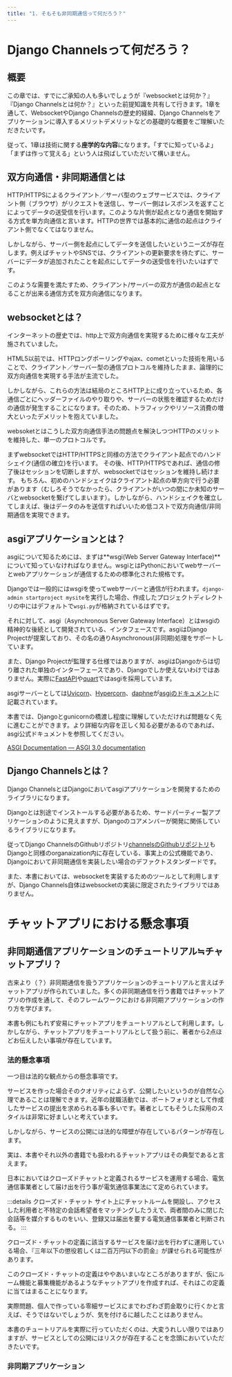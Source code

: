 ```yaml
---
title: "1. そもそも非同期通信って何だろう？"
---
```



# Django Channelsって何だろう？

## 概要

この章では、すでにご承知の人も多いでしょうが『websocketとは何か？』『Django Channelsとは何か？』といった前提知識を共有して行きます。1章を通して、WebsocketやDjango Channelsの歴史的経緯、Django Channelsをアプリケーションに導入するメリットデメリットなどの基礎的な概要をご理解いただきたいです。

従って、1章は技術に関する**座学的な内容**になります。「すでに知っているよ」「まずは作って覚える」という人は飛ばしていただいて構いません。

## 双方向通信・非同期通信とは

HTTP/HTTPSによるクライアント／サーバ型のウェブサービスでは、クライアント側（ブラウザ）がリクエストを送信し、サーバー側はレスポンスを返すことによってデータの送受信を行います。このような片側が起点となり通信を開始する方式を単方向通信と言います。HTTPの世界では基本的に通信の起点はクライアント側でなくてはなりません。

しかしながら、サーバー側を起点にしてデータを送信したいというニーズが存在します。例えばチャットやSNSでは、クライアントの更新要求を待たずに、サーバーにデータが追加されたことを起点にしてデータの送受信を行いたいはずです。

このような需要を満たすため、クライアント/サーバーの双方が通信の起点となることが出来る通信方式を双方向通信になります。

## websocketとは？

インターネットの歴史では、http上で双方向通信を実現するために様々な工夫が施されていました。

HTML5以前では、HTTPロングポーリングやajax、cometといった技術を用いることで、クライアント／サーバー型の通信プロトコルを維持したまま、論理的に双方向通信を実現する手法が主流でした。

しかしながら、これらの方法は結局のところHTTP上に成り立っているため、各通信ごとにヘッダーファイルのやり取りや、サーバーの状態を確認するためだけの通信が発生することになります。そのため、トラフィックやリソース消費の増大といったデメリットを抱えていました。

websoketとはこうした双方向通信手法の問題点を解決しつつHTTPのメリットを維持した、単一のプロトコルです。

まずwebsocketではHTTP/HTTPSと同様の方法でクライアント起点でのハンドシェイク(通信の確立)を行います。
その後、HTTP/HTTPSであれば、通信の修了後はセッションを切断しますが、websocketではセッションを維持し続けます。
もちろん、初めのハンドシェイクはクライアント起点の単方向で行う必要があります（むしろそうでなかったら、クライアントがいつの間にか未知のサーバとwebsocketを繋げてしまいます）。しかしながら、ハンドシェイクを確立してしまえば、後はデータのみを送信すればいいため低コストで双方向通信/非同期通信を実現できます。

## asgiアプリケーションとは？

asgiについて知るためには、まずは**wsgi(Web Server Gateway Interface)**について知っていなければなりません。wsgiとはPythonにおいてwebサーバーとwebアプリケーションが通信するための標準化された規格です。

Djangoでは一般的にはwsgiを使ってwebサーバーと通信が行われます。`django-admin startproject mysite`を実行した場合、作成したプロジェクトディレクトリの中にはデフォルトで`wsgi.py`が格納されているはずです。

それに対して、asgi（Asynchronous Server Gateway Interface）とはwsgiの精神的な後続として開発されている、インタフェースです。asgiはDjango Projectが提案しており、その名の通りAsynchronous(非同期)処理をサポートしています。

また、Django Projectが監理する仕様ではありますが、asgiはDjangoからは切り離された単独のインターフェースであり、Djangoでしか使えないわけではありません。実際に[FastAPI](https://fastapi.tiangolo.com/)や[quart](https://github.com/pgjones/quart)ではasgiを採用しています。

asgiサーバーとしては[Uvicorn](https://www.uvicorn.org/)、[Hypercorn](https://pgjones.gitlab.io/hypercorn/index.html)、[daphne](https://github.com/django/daphne)が[asgiのドキュメント](https://asgi.readthedocs.io/en/latest/implementations.html)に記載されています。

本書では、Djangoとgunicornの橋渡し程度に理解していただければ問題なく先に進むことができます。より詳細な内容を正しく知る必要があるのであれば、asgi公式ドキュメントを参照してください。

[ASGI Documentation — ASGI 3.0 documentation](https://asgi.readthedocs.io/en/latest/)

## Django Channelsとは？

Django ChannelsとはDjangoにおいてasgiアプリケーションを開発するためのライブラリになります。

Djangoとは別途でインストールする必要があるため、サードパーティー製アプリケーションのように見えますが、Djangoのコアメンバーが開発に関係しているライブラリになります。

従ってDjango ChannelsのGithubリポジトリ[channelsのGithubリポジトリ](https://github.com/django/channels/blob/76fddba32b3abdfeb390e219e3fbf11f282c95cc/docs/index.rst)もDjangoと同様のorganaization内に存在している、事実上の公式機能であり、Djangoにおいて非同期通信を実装したい場合のデファクトスタンダードです。

また、本書においては、websocketを実装するためのツールとして利用しますが、Django Channels自体はwebsocketの実装に限定されたライブラリではありません。

# チャットアプリにおける懸念事項

## 非同期通信アプリケーションのチュートリアル≒チャットアプリ？

古来より（？）非同期通信を扱うアプリケーションのチュートリアルと言えばチャットアプリが作られていました。多くの非同期通信を行う書籍ではチャットアプリの作成を通して、そのフレームワークにおける非同期アプリケーションの作り方を学びます。

本書も例にもれず安易にチャットアプリをチュートリアルとして利用します。しかしながら、チャットアプリをチュートリアルとして扱う前に、著者から2点ほどお伝えしたい事項が存在しています。

### 法的懸念事項

一つ目は法的な観点からの懸念事項です。

サービスを作った場合そのクオリティによらず、公開したいというのが自然な心理であることは理解できます。近年の就職活動では、ポートフォリオとして作成したサービスの提出を求められる事も多いです。著者としてもそうした採用のスタイルは非常に好ましいと考えています。

しかしながら、サービスの公開には法的な障壁が存在しているパターンが存在します。

実は、本書やそれ以外の書籍でも扱われるチャットアプリはその典型であると言えます。

日本においてはクローズドチャットと定義されるサービスを運用する場合、電気通信事業者として届け出を行う事が電気通信事業法にて定められています。

:::details クローズド・チャット
サイト上にチャットルームを開設し、アクセスした利用者と不特定の会話希望者をマッチングしたうえで、両者間のみに閉じた会話等を媒介するものをいい、登録又は届出を要する電気通信事業者と判断される。
:::

クローズド・チャットの定義に該当するサービスを届け出を行わずに運用している場合、『三年以下の懲役若しくは二百万円以下の罰金』が課せられる可能性があります。

このクローズド・チャットの定義はややあいまいなところがありますが、仮にルーム機能と募集機能があるようなチャットアプリを作成すれば、それはこの定義に当てはまることになります。

実際問題、個人で作っている零細サービスにまでわざわざ罰金取りに行くかと言えば、そうではないでしょうが、気を付けるに越したことはありません。

本書のチュートリアルを実際に行っていただくのは、大変うれしい限りではありますが、サービスとしての公開にはリスクが存在することを念頭においていただきたいです。

### 非同期アプリケーション

